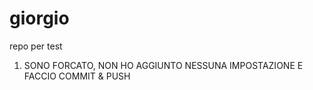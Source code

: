 giorgio
=======

repo per test 

1) SONO FORCATO, NON HO AGGIUNTO NESSUNA IMPOSTAZIONE E FACCIO COMMIT & PUSH
